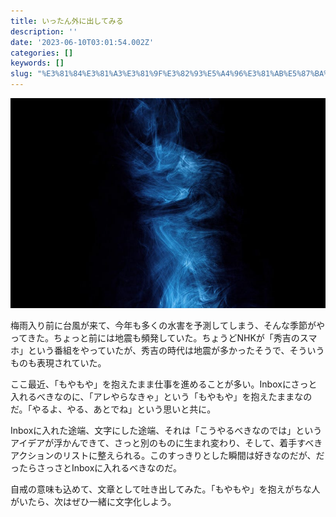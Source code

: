 ```yaml
---
title: いったん外に出してみる
description: ''
date: '2023-06-10T03:01:54.002Z'
categories: []
keywords: []
slug: "%E3%81%84%E3%81%A3%E3%81%9F%E3%82%93%E5%A4%96%E3%81%AB%E5%87%BA%E3%81%97%E3%81%A6%E3%81%BF%E3%82%8B"
---
```

![](1__4__LV2ir3GQ__gh__I0V0EqKA.jpeg)

梅雨入り前に台風が来て、今年も多くの水害を予測してしまう、そんな季節がやってきた。ちょっと前には地震も頻発していた。ちょうどNHKが「秀吉のスマホ」という番組をやっていたが、秀吉の時代は地震が多かったそうで、そういうものも表現されていた。

ここ最近、「もやもや」を抱えたまま仕事を進めることが多い。Inboxにさっと入れるべきなのに、「アレやらなきゃ」という「もやもや」を抱えたままなのだ。「やるよ、やる、あとでね」という思いと共に。

Inboxに入れた途端、文字にした途端、それは「こうやるべきなのでは」というアイデアが浮かんできて、さっと別のものに生まれ変わり、そして、着手すべきアクションのリストに整えられる。このすっきりとした瞬間は好きなのだが、だったらさっさとInboxに入れるべきなのだ。

自戒の意味も込めて、文章として吐き出してみた。「もやもや」を抱えがちな人がいたら、次はぜひ一緒に文字化しよう。